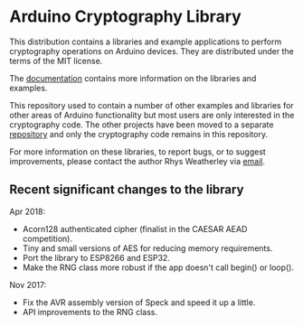 
Arduino Cryptography Library
============================

This distribution contains a libraries and example applications to perform
cryptography operations on Arduino devices.  They are distributed under the
terms of the MIT license.

The [documentation](http://rweather.github.com/arduinolibs/crypto.html)
contains more information on the libraries and examples.

This repository used to contain a number of other examples and libraries
for other areas of Arduino functionality but most users are only interested
in the cryptography code.  The other projects have been moved to a
separate [repository](https://github.com/rweather/arduino-projects) and
only the cryptography code remains in this repository.

For more information on these libraries, to report bugs, or to suggest
improvements, please contact the author Rhys Weatherley via
[email](mailto:rhys.weatherley@gmail.com).

Recent significant changes to the library
-----------------------------------------

Apr 2018:

* Acorn128 authenticated cipher (finalist in the CAESAR AEAD competition).
* Tiny and small versions of AES for reducing memory requirements.
* Port the library to ESP8266 and ESP32.
* Make the RNG class more robust if the app doesn't call begin() or loop().

Nov 2017:

* Fix the AVR assembly version of Speck and speed it up a little.
* API improvements to the RNG class.
